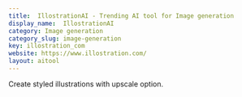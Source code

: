 ```yaml
---
title:  IllostrationAI - Trending AI tool for Image generation
display_name:  IllostrationAI
category: Image generation
category_slug: image-generation
key: illostration_com
website: https://www.illostration.com/
layout: aitool
---
```


Create styled illustrations with upscale option.
